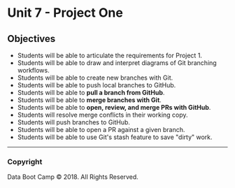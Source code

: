 # Unit 7 - Project One

## Objectives

* Students will be able to articulate the requirements for Project 1.
* Students will be able to draw and interpret diagrams of Git branching workflows.
* Students will be able to create new branches with Git.
* Students will be able to push local branches to GitHub.
* Students will be able to **pull a branch from GitHub**.
* Students will be able to **merge branches with Git**.
* Students will be able to **open, review, and merge PRs with GitHub**.
* Students will resolve merge conflicts in their working copy.
* Students will push branches to GitHub.
* Students will be able to open a PR against a given branch.
* Students will be able to use Git's stash feature to save "dirty" work.

- - -

### Copyright

Data Boot Camp © 2018. All Rights Reserved.
